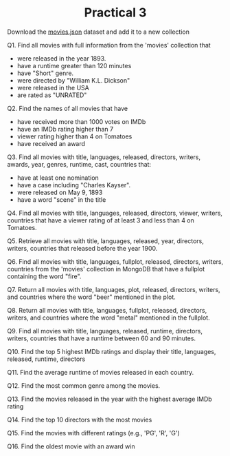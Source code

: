 <h1 align = "center">Practical 3</h1>

Download the [movies.json](https://github.com/smaranjitghose/ParulUniversityMEAN/blob/main/practice_problems/datasets/movies.json) dataset and add it to a new collection


Q1. Find all movies with full information from the 'movies' collection that 

 - were released in the year 1893.
 - have	a runtime greater than 120 minutes
 - have "Short" genre.
 - were directed by "William K.L. Dickson"
 - were released in the USA
 - are rated as "UNRATED"

Q2. Find the names of all  movies that have

 - have received more than 1000 votes on IMDb
 - have an IMDb rating higher than 7
 - viewer rating higher than 4 on Tomatoes
 - have received an award

Q3. Find all movies with title, languages, released, directors, writers, awards, year, genres, runtime, cast, countries that:
 
 - have at least one nomination
 - have a case including "Charles Kayser".
 - were released on May 9, 1893
 - have a word "scene" in the title

Q4.  Find all movies with title, languages, released, directors, viewer, writers, countries that have a viewer rating of at least 3 and less than 4 on Tomatoes.

Q5. Retrieve all movies with title, languages, released, year, directors, writers, countries that released before the year 1900.

Q6.  Find all movies with title, languages, fullplot, released, directors, writers, countries from the 'movies' collection in MongoDB that have a fullplot containing the word "fire".

Q7. Return all movies with title, languages, plot, released, directors, writers, and countries where the word "beer" mentioned in the plot.

Q8. Return all movies with title, languages, fullplot, released, directors, writers, and countries where the word "metal" mentioned in the fullplot.

Q9. Find all movies with title, languages, released, runtime, directors, writers, countries that have a runtime between 60 and 90 minutes.

Q10. Find the top 5 highest IMDb ratings and display their title, languages, released, runtime, directors

Q11. Find the average runtime of movies released in each country.

Q12. Find the most common genre among the movies.

Q13. Find the movies released in the year with the highest average IMDb rating

Q14. Find the top 10 directors with the most movies 

Q15. Find the movies with different ratings (e.g., 'PG', 'R', 'G') 

Q16. Find the oldest movie with an award win 


